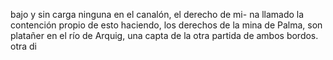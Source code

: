 bajo y sin carga ninguna en el canalón, el derecho de mi- na llamado la contención propio de esto haciendo, los derechos de la mina de Palma, son platañer en el río de Arquig, una capta de la otra partida de ambos bordos. otra di